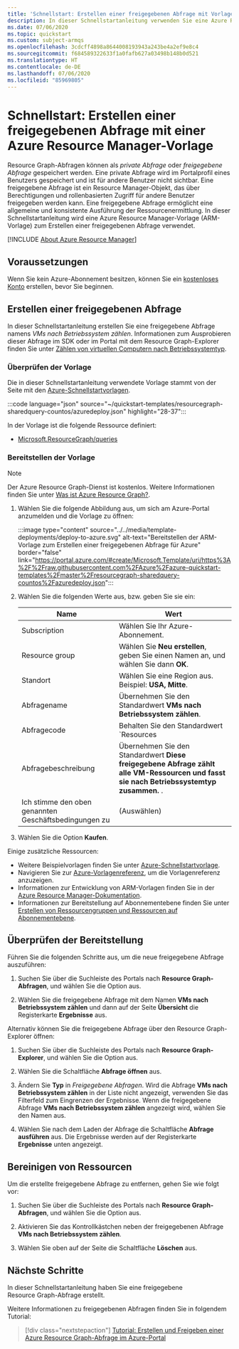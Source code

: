 ```yaml
---
title: 'Schnellstart: Erstellen einer freigegebenen Abfrage mit Vorlagen'
description: In dieser Schnellstartanleitung verwenden Sie eine Azure Resource Manager-Vorlage (ARM-Vorlage), um eine freigegebene Resource Graph-Abfrage zu erstellen, mit der virtuelle Computer nach Betriebssystem gezählt werden.
ms.date: 07/06/2020
ms.topic: quickstart
ms.custom: subject-armqs
ms.openlocfilehash: 3cdcff4898a8644008193943a243be4a2ef9e8c4
ms.sourcegitcommit: f684589322633f1a0fafb627a03498b148b0d521
ms.translationtype: HT
ms.contentlocale: de-DE
ms.lasthandoff: 07/06/2020
ms.locfileid: "85969805"
---
```

# <a name="quickstart-create-a-shared-query-by-using-an-azure-resource-manager-template"></a>Schnellstart: Erstellen einer freigegebenen Abfrage mit einer Azure Resource Manager-Vorlage

Resource Graph-Abfragen können als _private Abfrage_ oder _freigegebene Abfrage_ gespeichert werden. Eine private Abfrage wird im Portalprofil eines Benutzers gespeichert und ist für andere Benutzer nicht sichtbar. Eine freigegebene Abfrage ist ein Resource Manager-Objekt, das über Berechtigungen und rollenbasierten Zugriff für andere Benutzer freigegeben werden kann. Eine freigegebene Abfrage ermöglicht eine allgemeine und konsistente Ausführung der Ressourcenermittlung. In dieser Schnellstartanleitung wird eine Azure Resource Manager-Vorlage (ARM-Vorlage) zum Erstellen einer freigegebenen Abfrage verwendet.

[!INCLUDE [About Azure Resource Manager](../../../includes/resource-manager-quickstart-introduction.md)]

## <a name="prerequisites"></a>Voraussetzungen

Wenn Sie kein Azure-Abonnement besitzen, können Sie ein [kostenloses Konto](https://azure.microsoft.com/free/) erstellen, bevor Sie beginnen.

## <a name="create-a-shared-query"></a>Erstellen einer freigegebenen Abfrage

In dieser Schnellstartanleitung erstellen Sie eine freigegebene Abfrage namens _VMs nach Betriebssystem zählen_. Informationen zum Ausprobieren dieser Abfrage im SDK oder im Portal mit dem Resource Graph-Explorer finden Sie unter [Zählen von virtuellen Computern nach Betriebssystemtyp](./samples/starter.md#count-os).

### <a name="review-the-template"></a>Überprüfen der Vorlage

Die in dieser Schnellstartanleitung verwendete Vorlage stammt von der Seite mit den [Azure-Schnellstartvorlagen](https://azure.microsoft.com/resources/templates/resourcegraph-sharedquery-countos/).

:::code language="json" source="~/quickstart-templates/resourcegraph-sharedquery-countos/azuredeploy.json" highlight="28-37":::

In der Vorlage ist die folgende Ressource definiert:

- [Microsoft.ResourceGraph/queries](/azure/templates/microsoft.resourcegraph/queries)

### <a name="deploy-the-template"></a>Bereitstellen der Vorlage

> [!NOTE]
> Der Azure Resource Graph-Dienst ist kostenlos. Weitere Informationen finden Sie unter [Was ist Azure Resource Graph?](./overview.md).

1. Wählen Sie die folgende Abbildung aus, um sich am Azure-Portal anzumelden und die Vorlage zu öffnen:

   :::image type="content" source="../../media/template-deployments/deploy-to-azure.svg" alt-text="Bereitstellen der ARM-Vorlage zum Erstellen einer freigegebenen Abfrage für Azure" border="false" link="https://portal.azure.com/#create/Microsoft.Template/uri/https%3A%2F%2Fraw.githubusercontent.com%2FAzure%2Fazure-quickstart-templates%2Fmaster%2Fresourcegraph-sharedquery-countos%2Fazuredeploy.json":::

1. Wählen Sie die folgenden Werte aus, bzw. geben Sie sie ein:

   | Name | Wert |
   |------|-------|
   | Subscription | Wählen Sie Ihr Azure-Abonnement. |
   | Resource group | Wählen Sie **Neu erstellen**, geben Sie einen Namen an, und wählen Sie dann **OK**. |
   | Standort | Wählen Sie eine Region aus. Beispiel: **USA, Mitte**. |
   | Abfragename | Übernehmen Sie den Standardwert **VMs nach Betriebssystem zählen**. |
   | Abfragecode | Behalten Sie den Standardwert `Resources | where type =~ 'Microsoft.Compute/virtualMachines' | summarize count() by tostring(properties.storageProfile.osDisk.osType)` bei. |
   | Abfragebeschreibung | Übernehmen Sie den Standardwert **Diese freigegebene Abfrage zählt alle VM-Ressourcen und fasst sie nach Betriebssystemtyp zusammen.** . |
   | Ich stimme den oben genannten Geschäftsbedingungen zu | (Auswählen) |

1. Wählen Sie die Option **Kaufen**.

Einige zusätzliche Ressourcen:

- Weitere Beispielvorlagen finden Sie unter [Azure-Schnellstartvorlage](https://azure.microsoft.com/resources/templates/?resourceType=Microsoft.Authorization&pageNumber=1&sort=Popular).
- Navigieren Sie zur [Azure-Vorlagenreferenz](/azure/templates/microsoft.resourcegraph/allversions), um die Vorlagenreferenz anzuzeigen.
- Informationen zur Entwicklung von ARM-Vorlagen finden Sie in der [Azure Resource Manager-Dokumentation](../../azure-resource-manager/management/overview.md).
- Informationen zur Bereitstellung auf Abonnementebene finden Sie unter [Erstellen von Ressourcengruppen und Ressourcen auf Abonnementebene](../../azure-resource-manager/templates/deploy-to-subscription.md).

## <a name="validate-the-deployment"></a>Überprüfen der Bereitstellung

Führen Sie die folgenden Schritte aus, um die neue freigegebene Abfrage auszuführen:

1. Suchen Sie über die Suchleiste des Portals nach **Resource Graph-Abfragen**, und wählen Sie die Option aus.

1. Wählen Sie die freigegebene Abfrage mit dem Namen **VMs nach Betriebssystem zählen** und dann auf der Seite **Übersicht** die Registerkarte **Ergebnisse** aus.

Alternativ können Sie die freigegebene Abfrage über den Resource Graph-Explorer öffnen:

1. Suchen Sie über die Suchleiste des Portals nach **Resource Graph-Explorer**, und wählen Sie die Option aus.

1. Wählen Sie die Schaltfläche **Abfrage öffnen** aus.

1. Ändern Sie **Typ** in _Freigegebene Abfragen_. Wird die Abfrage **VMs nach Betriebssystem zählen** in der Liste nicht angezeigt, verwenden Sie das Filterfeld zum Eingrenzen der Ergebnisse. Wenn die freigegebene Abfrage **VMs nach Betriebssystem zählen** angezeigt wird, wählen Sie den Namen aus.

1. Wählen Sie nach dem Laden der Abfrage die Schaltfläche **Abfrage ausführen** aus. Die Ergebnisse werden auf der Registerkarte **Ergebnisse** unten angezeigt.

## <a name="clean-up-resources"></a>Bereinigen von Ressourcen

Um die erstellte freigegebene Abfrage zu entfernen, gehen Sie wie folgt vor:

1. Suchen Sie über die Suchleiste des Portals nach **Resource Graph-Abfragen**, und wählen Sie die Option aus.

1. Aktivieren Sie das Kontrollkästchen neben der freigegebenen Abfrage **VMs nach Betriebssystem zählen**.

1. Wählen Sie oben auf der Seite die Schaltfläche **Löschen** aus.

## <a name="next-steps"></a>Nächste Schritte

In dieser Schnellstartanleitung haben Sie eine freigegebene Resource Graph-Abfrage erstellt.

Weitere Informationen zu freigegebenen Abfragen finden Sie in folgendem Tutorial:

> [!div class="nextstepaction"]
> [Tutorial: Erstellen und Freigeben einer Azure Resource Graph-Abfrage im Azure-Portal](./tutorials/create-share-query.md)